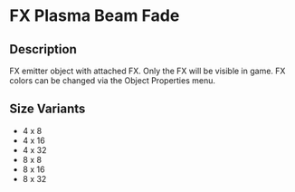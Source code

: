 # FX Plasma Beam Fade

## Description

FX emitter object with attached FX. Only the FX will be visible in game. FX colors can be changed via the Object Properties menu.

## Size Variants

* 4 x 8
* 4 x 16
* 4 x 32
* 8 x 8
* 8 x 16
* 8 x 32
